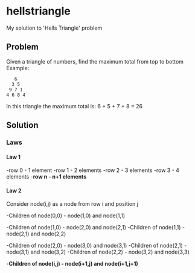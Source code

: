 # hellstriangle
My solution to 'Hells Triangle' problem

## Problem
Given a triangle of numbers, find the maximum total from top to bottom
Example:
```
   6
  3 5
 9 7 1
4 6 8 4
```
In this triangle the maximum total is: 6 + 5 + 7 + 8 = 26

## Solution
### Laws
#### Law 1

-row 0 - 1 element
-row 1 - 2 elements
-row 2 - 3 elements
-row 3 - 4 elements
-**row n - n+1 elements**

#### Law 2

Consider node(i,j) as a node from row i and position j

-Children of node(0,0) - node(1,0) and node(1,1)

-Children of node(1,0) - node(2,0) and node(2,1)
-Children of node(1,1) - node(2,1) and node(2,2)

-Children of node(2,0) - node(3,0) and node(3,1)
-Children of node(2,1) - node(3,1) and node(3,2)
-Children of node(2,2) - node(3,2) and node(3,3)

-**Children of node(i,j) - node(i+1,j) and node(i+1,j+1)**
